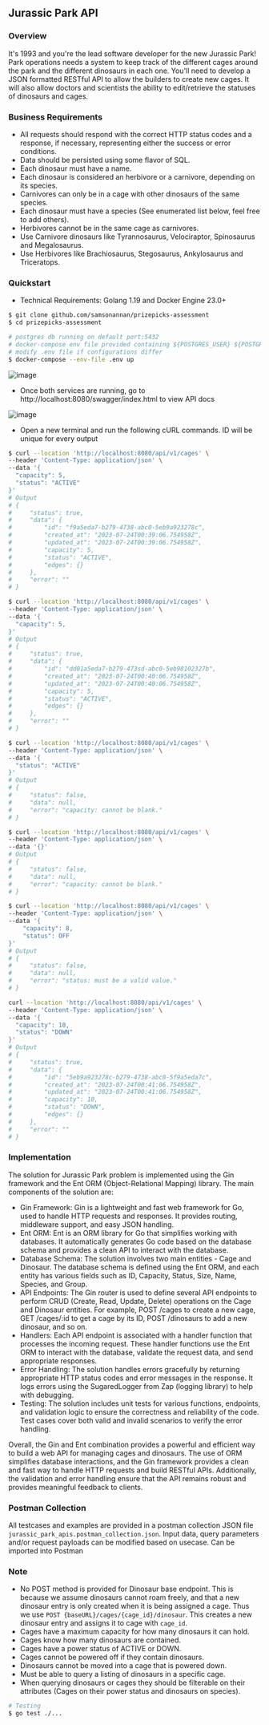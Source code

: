 ## Jurassic Park API

### Overview

It's 1993 and you're the lead software developer for the new Jurassic Park! Park operations
needs a system to keep track of the different cages around the park and the different dinosaurs
in each one. You'll need to develop a JSON formatted RESTful API to allow the builders to create
new cages. It will also allow doctors and scientists the ability to edit/retrieve the statuses of
dinosaurs and cages.

### Business Requirements

- All requests should respond with the correct HTTP status codes and a response, if necessary,
representing either the success or error conditions.
- Data should be persisted using some flavor of SQL.
- Each dinosaur must have a name.
- Each dinosaur is considered an herbivore or a carnivore, depending on its species.
- Carnivores can only be in a cage with other dinosaurs of the same species.
- Each dinosaur must have a species (See enumerated list below, feel free to add others).
- Herbivores cannot be in the same cage as carnivores.
- Use Carnivore dinosaurs like Tyrannosaurus, Velociraptor, Spinosaurus and Megalosaurus.
- Use Herbivores like Brachiosaurus, Stegosaurus, Ankylosaurus and Triceratops.

### Quickstart

- Technical Requirements: Golang 1.19 and Docker Engine 23.0+
  
```sh
$ git clone github.com/samsonannan/prizepicks-assessment
$ cd prizepicks-assessment

# postgres db running on default port:5432
# docker-compose env file provided containing ${POSTGRES_USER} ${POSTGRES_HOST} ${POSTGRES_PASSWORD}
# modify .env file if configurations differ
$ docker-compose --env-file .env up
```

![image](./assets/asset-1.png)


- Once both services are running, go to http://localhost:8080/swagger/index.html to view API docs
  
![image](./assets/asset-2.png)


- Open a new terminal and run the following cURL commands. ID will be unique for every output
  
```sh
$ curl --location 'http://localhost:8080/api/v1/cages' \
--header 'Content-Type: application/json' \
--data '{
  "capacity": 5,
  "status": "ACTIVE"
}'
# Output
# {
#     "status": true,
#     "data": {
#         "id": "f9a5eda7-b279-4738-abc0-5eb9a923278c",
#         "created_at": "2023-07-24T00:39:06.754958Z",
#         "updated_at": "2023-07-24T00:39:06.754958Z",
#         "capacity": 5,
#         "status": "ACTIVE",
#         "edges": {}
#     },
#     "error": ""
# }

$ curl --location 'http://localhost:8080/api/v1/cages' \
--header 'Content-Type: application/json' \
--data '{
  "capacity": 5,
}'
# Output
# {
#     "status": true,
#     "data": {
#         "id": "dd01a5eda7-b279-473sd-abc0-5eb98102327b",
#         "created_at": "2023-07-24T00:40:06.754958Z",
#         "updated_at": "2023-07-24T00:40:06.754958Z",
#         "capacity": 5,
#         "status": "ACTIVE",
#         "edges": {}
#     },
#     "error": ""
# }

$ curl --location 'http://localhost:8080/api/v1/cages' \
--header 'Content-Type: application/json' \
--data '{
  "status": "ACTIVE"
}'
# Output
# {
#     "status": false,
#     "data": null,
#     "error": "capacity: cannot be blank."
# }

$ curl --location 'http://localhost:8080/api/v1/cages' \
--header 'Content-Type: application/json' \
--data '{}'
# Output
# {
#     "status": false,
#     "data": null,
#     "error": "capacity: cannot be blank."
# }

$ curl --location 'http://localhost:8080/api/v1/cages' \
--header 'Content-Type: application/json' \
--data '{
    "capacity": 8,
    "status": OFF
}'
# Output
# {
#     "status": false,
#     "data": null,
#     "error": "status: must be a valid value."
# }

curl --location 'http://localhost:8080/api/v1/cages' \
--header 'Content-Type: application/json' \
--data '{
  "capacity": 10,
  "status": "DOWN"
}'
# Output
# {
#     "status": true,
#     "data": {
#         "id": "5eb9a923278c-b279-4738-abc0-5f9a5eda7c",
#         "created_at": "2023-07-24T00:41:06.754958Z",
#         "updated_at": "2023-07-24T00:41:06.754958Z",
#         "capacity": 10,
#         "status": "DOWN",
#         "edges": {}
#     },
#     "error": ""
# }
```

### Implementation

The solution for Jurassic Park problem is implemented using the Gin framework and the Ent ORM (Object-Relational Mapping) library. The main components of the solution are:

- Gin Framework: Gin is a lightweight and fast web framework for Go, used to handle HTTP requests and responses. It provides routing, middleware support, and easy JSON handling.
- Ent ORM: Ent is an ORM library for Go that simplifies working with databases. It automatically generates Go code based on the database schema and provides a clean API to interact with the database.
- Database Schema: The solution involves two main entities - Cage and Dinosaur. The database schema is defined using the Ent ORM, and each entity has various fields such as ID, Capacity, Status, Size, Name, Species, and Group.
- API Endpoints: The Gin router is used to define several API endpoints to perform CRUD (Create, Read, Update, Delete) operations on the Cage and Dinosaur entities. For example, POST /cages to create a new cage, GET /cages/:id to get a cage by its ID, POST /dinosaurs to add a new dinosaur, and so on.
- Handlers: Each API endpoint is associated with a handler function that processes the incoming request. These handler functions use the Ent ORM to interact with the database, validate the request data, and send appropriate responses.
- Error Handling: The solution handles errors gracefully by returning appropriate HTTP status codes and error messages in the response. It logs errors using the SugaredLogger from Zap (logging library) to help with debugging.
- Testing: The solution includes unit tests for various functions, endpoints, and validation logic to ensure the correctness and reliability of the code. Test cases cover both valid and invalid scenarios to verify the error handling.

Overall, the Gin and Ent combination provides a powerful and efficient way to build a web API for managing cages and dinosaurs. The use of ORM simplifies database interactions, and the Gin framework provides a clean and fast way to handle HTTP requests and build RESTful APIs. Additionally, the validation and error handling ensure that the API remains robust and provides meaningful feedback to clients.

### Postman Collection

All testcases and examples are provided in a postman collection JSON file `jurassic_park_apis.postman_collection.json`. Input data, query parameters and/or request payloads can be modified based on usecase. Can be imported into Postman

### Note

- No POST method is provided for Dinosaur base endpoint. This is because we assume dinosaurs cannot roam freely, and that a new dinosaur entry is only created when it is being assigned a cage. Thus we use `POST {baseURL}/cages/{cage_id}/dinosaur`. This creates a new dinosaur entry and assigns it to cage with `cage_id`.
- Cages have a maximum capacity for how many dinosaurs it can hold.
- Cages know how many dinosaurs are contained.
- Cages have a power status of ACTIVE or DOWN.
- Cages cannot be powered off if they contain dinosaurs.
- Dinosaurs cannot be moved into a cage that is powered down.
- Must be able to query a listing of dinosaurs in a specific cage.
- When querying dinosaurs or cages they should be filterable on their attributes (Cages on their
power status and dinosaurs on species).

```sh
# Testing
$ go test ./...
```
